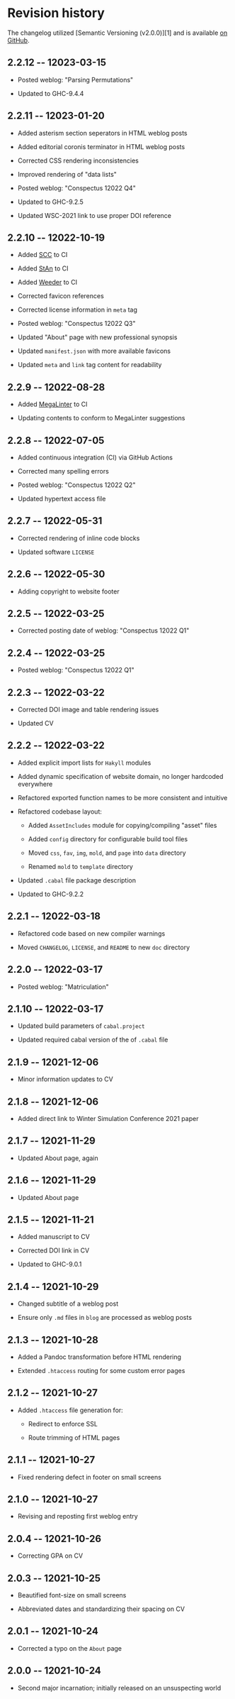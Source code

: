 # Revision history

The changelog utilized [Semantic Versioning (v2.0.0)][1] and is available [on GitHub][GitHub-Ghangelog].

[GitHub-Ghangelog]: https://github.com/recursion-ninja/personal-website/blob/master/doc/CHANGELOG.md


## 2.2.12 -- 12023-03-15

  * Posted weblog: "Parsing Permutations"

  * Updated to GHC-9.4.4


## 2.2.11 -- 12023-01-20

  * Added asterism section seperators in HTML weblog posts

  * Added editorial coronis terminator in HTML weblog posts

  * Corrected CSS rendering inconsistencies

  * Improved rendering of "data lists"

  * Posted weblog: "Conspectus 12022 Q4"

  * Updated to GHC-9.2.5

  * Updated WSC-2021 link to use proper DOI reference


## 2.2.10 -- 12022-10-19

  * Added [SCC](https://github.com/boyter/scc) to CI

  * Added [StAn](https://github.com/kowainik/stan) to CI

  * Added [Weeder](https://github.com/ocharles/weeder) to CI

  * Corrected favicon references

  * Corrected license information in `meta` tag

  * Posted weblog: "Conspectus 12022 Q3"

  * Updated "About" page with new professional synopsis

  * Updated `manifest.json` with more available favicons

  * Updated `meta` and `link` tag content for readability


## 2.2.9 -- 12022-08-28

  * Added [MegaLinter](https://megalinter.github.io) to CI

  * Updating contents to conform to MegaLinter suggestions


## 2.2.8 -- 12022-07-05

  * Added continuous integration (CI) via GitHub Actions

  * Corrected many spelling errors

  * Posted weblog: "Conspectus 12022 Q2"

  * Updated hypertext access file


## 2.2.7 -- 12022-05-31

  * Corrected rendering of inline code blocks

  * Updated software `LICENSE`


## 2.2.6 -- 12022-05-30

  * Adding copyright to website footer


## 2.2.5 -- 12022-03-25

  * Corrected posting date of weblog: "Conspectus 12022 Q1"


## 2.2.4 -- 12022-03-25

  * Posted weblog: "Conspectus 12022 Q1"


## 2.2.3 -- 12022-03-22

  * Corrected DOI image and table rendering issues

  * Updated CV


## 2.2.2 -- 12022-03-22

  * Added explicit import lists for `Hakyll` modules

  * Added dynamic specification of website domain, no longer hardcoded everywhere

  * Refactored exported function names to be more consistent and intuitive

  * Refactored codebase layout:

    - Added `AssetIncludes` module for copying/compiling "asset" files

    - Added `config` directory for configurable build tool files

    - Moved `css`, `fav`, `img`, `mold`, and `page` into `data` directory

    - Renamed `mold` to `template` directory

  * Updated `.cabal` file package description

  * Updated to GHC-9.2.2


## 2.2.1 -- 12022-03-18

  * Refactored code based on new compiler warnings

  * Moved `CHANGELOG`, `LICENSE`, and `README` to new `doc` directory


## 2.2.0 -- 12022-03-17

  * Posted weblog: "Matriculation"


## 2.1.10 -- 12022-03-17

  * Updated build parameters of `cabal.project`

  * Updated required cabal version of the of `.cabal` file


## 2.1.9 -- 12021-12-06

  * Minor information updates to CV


## 2.1.8 -- 12021-12-06

  * Added direct link to Winter Simulation Conference 2021 paper


## 2.1.7 -- 12021-11-29

  * Updated About page, again


## 2.1.6 -- 12021-11-29

  * Updated About page


## 2.1.5 -- 12021-11-21

  * Added manuscript to CV

  * Corrected DOI link in CV

  * Updated to GHC-9.0.1


## 2.1.4 -- 12021-10-29

  * Changed subtitle of a weblog post

  * Ensure only `.md` files in `blog` are processed as weblog posts


## 2.1.3 -- 12021-10-28

  * Added a Pandoc transformation before HTML rendering

  * Extended `.htaccess` routing for some custom error pages


## 2.1.2 -- 12021-10-27

  * Added `.htaccess` file generation for:

    - Redirect to enforce SSL

    - Route trimming of HTML pages


## 2.1.1 -- 12021-10-27

  * Fixed rendering defect in footer on small screens


## 2.1.0 -- 12021-10-27

  * Revising and reposting first weblog entry


## 2.0.4 -- 12021-10-26

  * Correcting GPA on CV


## 2.0.3 -- 12021-10-25

  * Beautified font-size on small screens

  * Abbreviated dates and standardizing their spacing on CV


## 2.0.1 -- 12021-10-24

  * Corrected a typo on the `About` page


## 2.0.0 -- 12021-10-24

  * Second major incarnation; initially released on an unsuspecting world


